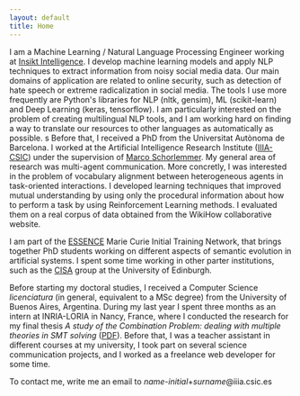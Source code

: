 ```yaml
---
layout: default
title: Home
---
```

I am a Machine Learning / Natural Language Processing Engineer working at [Insikt Intelligence](http://www.insiktintelligence.com/). I develop machine learning models and apply NLP techniques to extract information from noisy social media data. Our main domains of application are related to online security, such as detection of hate speech or extreme radicalization in social media. The tools I use more frequently are Python's libraries for NLP (nltk, gensim), ML (scikit-learn) and Deep Learning (keras, tensorflow). I am particularly interested on the problem of creating multilingual NLP tools, and I am working hard on finding a way to translate our resources to other languages as automatically as possible.
s
Before that, I received a PhD from the Universitat Autònoma de Barcelona. I worked at the Artificial Intelligence Research Institute ([IIIA-CSIC](https://www.iiia.csic.es/)) under the supervision of [Marco Schorlemmer](http://www.iiia.csic.es/~marco/Bio.html). My general area of research was multi-agent communication. More concretly, I was interested in the problem of vocabulary alignment between heterogeneous agents in task-oriented interactions. I developed learning techniques that improved mutual understanding by using only the procedural information about how to perform a task by using Reinforcement Learning methods. I evaluated them on a real corpus of data obtained from the WikiHow collaborative website.

I am part of the [ESSENCE](https://www.essence-network.com/) Marie Curie Initial Training Network, that brings together PhD students working on different aspects of semantic evolution in artificial systems. I spent some time working in other parter institutions, such as the [CISA](http://web.inf.ed.ac.uk/cisa) group at the University of Edinburgh. 

Before starting my doctoral studies, I received a Computer Science *licenciatura* (in general, equivalent to a MSc degree) from the University of Buenos Aires, Argentina. During my last year I spent three months as an intern at INRIA-LORIA in Nancy, France, where I conducted the research for my final thesis *A study of the Combination Problem: dealing with multiple theories in SMT solving* ([PDF](https://www.dc.uba.ar/inv/tesis/licenciatura/2014/chocron.pdf)). Before that, I was a teacher assistant in different courses at my university, I took part on several science communication projects, and I worked as a freelance web developer for some time.



To contact me, write me an email to *name-initial*+*surname*@iiia.csic.es 
